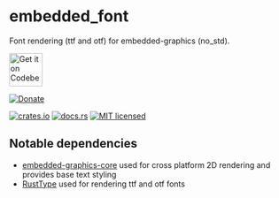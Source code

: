 # embedded_font

Font rendering (ttf and otf) for embedded-graphics (no_std).

<a href="https://codeberg.org/morphUI/embedded_font">
    <img alt="Get it on Codeberg" src="https://pages.codeberg.org/pstorch/get-it-on-blue-on-white.png" height="60">
</a>

[![Donate](https://liberapay.com/assets/widgets/donate.svg)](https://liberapay.com/FloVanLP/donate)

[![crates.io](https://img.shields.io/badge/crates.io-0.1.1-orange.svg)](https://crates.io/crates/embedded_font)
[![docs.rs](https://img.shields.io/badge/docs-0.1.1-blue.svg)](https://docs.rs/embedded_font/0.1.0/embedded_font/)
[![MIT licensed](https://img.shields.io/badge/license-MIT-blue.svg)](./LICENSE)

## Notable dependencies

* [embedded-graphics-core](https://github.com/embedded-graphics/embedded-graphics) used for cross platform 2D rendering and provides base text styling
* [RustType](https://gitlab.redox-os.org/redox-os/rusttype) used for rendering ttf and otf fonts